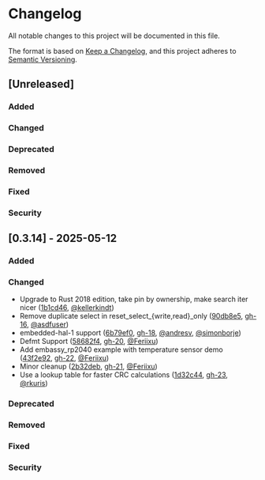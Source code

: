 # Changelog

All notable changes to this project will be documented in this file.

The format is based on [Keep a Changelog](https://keepachangelog.com/en/1.0.0/),
and this project adheres to [Semantic Versioning](https://semver.org/spec/v2.0.0.html).

## [Unreleased]

### Added
### Changed
### Deprecated
### Removed
### Fixed
### Security

## [0.3.14] - 2025-05-12
### Added
### Changed
 - Upgrade to Rust 2018 edition, take pin by ownership, make search iter nicer ([1b1cd46], [@kellerkindt])
 - Remove duplicate select in reset_select_{write,read}_only ([90db8e5], [gh-16], [@asdfuser])
 - embedded-hal-1 support ([6b79ef0], [gh-18], [@andresv], [@simonborje])
 - Defmt Support ([58682f4], [gh-20], [@Feriixu])
 - Add embassy_rp2040 example with temperature sensor demo ([43f2e92], [gh-22], [@Feriixu])
 - Minor cleanup ([2b32deb], [gh-21], [@Feriixu])
 - Use a lookup table for faster CRC calculations ([1d32c44], [gh-23], [@rkuris])
### Deprecated
### Removed
### Fixed
### Security

[@kellerkindt]: https://github.com/kellerkindt
[@asdfuser]: https://github.com/asdfuser
[@andresv]: https://github.com/andresv
[@simonborje]: https://github.com/simonborje
[@Feriixu]: https://github.com/Feriixu
[@rkuris]: https://github.com/rkuris
[gh-16]: https://github.com/kellerkindt/onewire/pull/16
[gh-18]: https://github.com/kellerkindt/onewire/pull/18
[gh-20]: https://github.com/kellerkindt/onewire/pull/20
[gh-21]: https://github.com/kellerkindt/onewire/pull/21
[gh-22]: https://github.com/kellerkindt/onewire/pull/22
[gh-23]: https://github.com/kellerkindt/onewire/pull/23
[1b1cd46]: https://github.com/kellerkindt/onewire/commit/1b1cd46377ac40abd20e8843519678bd6a2b2cf3
[90db8e5]: https://github.com/kellerkindt/onewire/commit/90db8e5e86443be3c8afbb099b3a8d921128d043
[6b79ef0]: https://github.com/kellerkindt/onewire/commit/6b79ef00bd3871b4ee6052f8f30c4743c5597cfd
[58682f4]: https://github.com/kellerkindt/onewire/commit/58682f43c8cd85219e89f77ccefd21c516c28e0d
[43f2e92]: https://github.com/kellerkindt/onewire/commit/43f2e92245bce99830994d95faf6d3a894028c82
[2b32deb]: https://github.com/kellerkindt/onewire/commit/2b32deb9a1d88716d2abc7f475ae0394ddf80bc7
[1d32c44]: https://github.com/kellerkindt/onewire/commit/1d32c449ef15c25e0822a2486a6df269cf52c7f9
